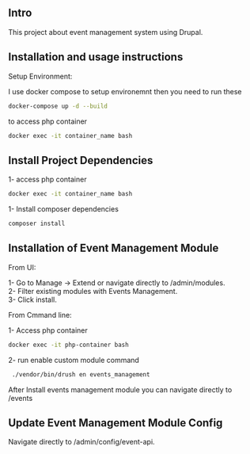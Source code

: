 
## Intro

This project about event management system using Drupal.


## Installation and usage instructions

 Setup Environment:


I use docker compose to setup environemnt then you need to run these 

```bash
docker-compose up -d --build
```
to access php container

```bash
docker exec -it container_name bash
```

## Install Project Dependencies

1- access php container 

```bash
docker exec -it container_name bash
```

1- Install composer dependencies 

```bash
composer install
```


## Installation of Event Management Module

 From UI:
 
1- Go to Manage → Extend or navigate directly to /admin/modules. <br>
2- Filter existing modules with Events Management.<br>
3- Click install.<br>

 From Cmmand line:
 
 1- Access php container

```bash
docker exec -it php-container bash
```
2- run enable custom module command

```bash
 ./vendor/bin/drush en events_management
```

After Install events management module you can navigate directly to /events 

## Update Event Management Module Config

 Navigate directly to /admin/config/event-api. <br>

